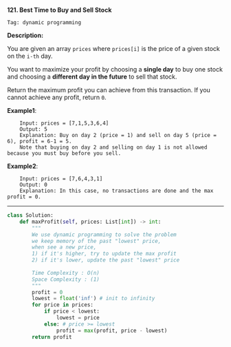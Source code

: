 **121. Best Time to Buy and Sell Stock**

```Tag: dynamic programming```

**Description:**

You are given an array ```prices``` where ```prices[i]``` is the price of a given stock on the ```i-th``` day.

You want to maximize your profit by choosing a **single day** to buy one stock and choosing a **different day in the future** to sell that stock.

Return the maximum profit you can achieve from this transaction. If you cannot achieve any profit, return ```0```.

**Example1**:

        Input: prices = [7,1,5,3,6,4]
        Output: 5
        Explanation: Buy on day 2 (price = 1) and sell on day 5 (price = 6), profit = 6-1 = 5.
        Note that buying on day 2 and selling on day 1 is not allowed because you must buy before you sell.
        
**Example2**:

        Input: prices = [7,6,4,3,1]
        Output: 0
        Explanation: In this case, no transactions are done and the max profit = 0.

-----------

```python
class Solution:
    def maxProfit(self, prices: List[int]) -> int:
        """
        We use dynamic programming to solve the problem
        we keep memory of the past "lowest" price,
        when see a new price, 
        1) if it's higher, try to update the max profit
        2) if it's lower, update the past "lowest" price
        
        Time Complexity : O(n)
        Space Complexity : (1)
        """
        profit = 0
        lowest = float('inf') # init to infinity
        for price in prices:
            if price < lowest:
                lowest = price
            else: # price >= lowest
                profit = max(profit, price - lowest)
        return profit                    
```
